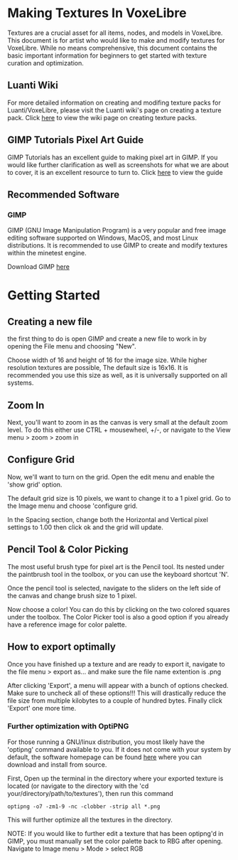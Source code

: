 # Making Textures In VoxeLibre

Textures are a crucial asset for all items, nodes, and models in VoxeLibre. This document is for artist who would like to make and modify textures for VoxeLibre. While no means comprehensive, this document contains the basic important information for beginners to get started with texture curation and optimization.

## Luanti Wiki
For more detailed information on creating and modifing texture packs for Luanti/VoxeLibre, please visit the Luanti wiki's page on creating a texture pack. Click [here](https://wiki.luanti.org/Creating_texture_packs) to view the wiki page on creating texture packs.

## GIMP Tutorials Pixel Art Guide
GIMP Tutorials has an excellent guide to making pixel art in GIMP. If you would like further clarification as well as screenshots for what we are about to cover, it is an excellent resource to turn to. Click [here](https://thegimptutorials.com/how-to-make-pixel-art/) to view the guide

## Recommended Software

### GIMP

GIMP (GNU Image Manipulation Program) is a very popular and free image editing software supported on Windows, MacOS, and most Linux distributions. It is recommended to use GIMP to create and modify textures within the minetest engine.

Download GIMP [here](http://gimp.org/)

# Getting Started
## Creating a new file
the first thing to do is open GIMP and create a new file to work in by opening the File menu and choosing "New".

Choose width of 16 and height of 16 for the image size. While higher resolution textures are possible, The default size is 16x16. It is recommended you use this size as well, as it is universally supported on all systems.

## Zoom In
Next, you'll want to zoom in as the canvas is very small at the default zoom level. To do this either use CTRL + mousewheel, +/-, or navigate to the View menu > zoom > zoom in

## Configure Grid
Now, we'll want to turn on the grid. Open the edit menu and enable the 'show grid' option.

The default grid size is 10 pixels, we want to change it to a 1 pixel grid. Go to the Image menu and choose 'configure grid.

In the Spacing section, change both the Horizontal and Vertical pixel settings to 1.00 then click ok and the grid will update.

## Pencil Tool & Color Picking
The most useful brush type for pixel art is the Pencil tool. Its nested under the paintbrush tool in the toolbox, or you can use the keyboard shortcut 'N'.

Once the pencil tool is selected, navigate to the sliders on the left side of the canvas and change brush size to 1 pixel.

Now choose a color! You can do this by clicking on the two colored squares under the toolbox. The Color Picker tool is also a good option if you already have a reference image for color palette.

## How to export optimally

Once you have finished up a texture and are ready to export it, navigate to the file menu > export as... and make sure the file name extention is .png

After clicking 'Export', a menu will appear with a bunch of options checked. Make sure to uncheck all of these options!!! This will drastically reduce the file size from multiple kilobytes to a couple of hundred bytes. Finally click 'Export' one more time.

### Further optimization with OptiPNG
For those running a GNU/linux distribution, you most likely have the 'optipng' command available to you. If it does not come with your system by default, the software homepage can be found [here](https://optipng.sourceforge.net/) where you can download and install from source.

First, Open up the terminal in the directory where your exported texture is located (or navigate to the directory with the 'cd your/directory/path/to/textures'), then run this command
```
optipng -o7 -zm1-9 -nc -clobber -strip all *.png
```
This will further optimize all the textures in the directory.

NOTE: If you would like to further edit a texture that has been optipng'd in GIMP, you must manually set the color palette back to RBG after opening. Navigate to Image menu > Mode > select RGB
